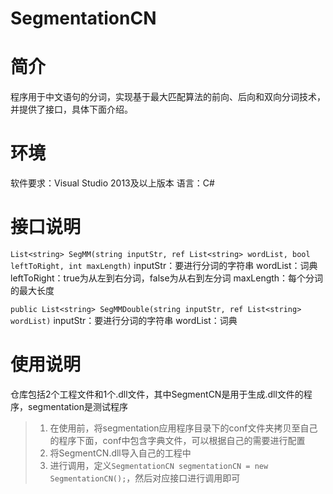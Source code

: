 # SegmentationCN

# 简介
程序用于中文语句的分词，实现基于最大匹配算法的前向、后向和双向分词技术，并提供了接口，具体下面介绍。

# 环境
软件要求：Visual Studio 2013及以上版本
语言：C#

# 接口说明
`List<string> SegMM(string inputStr, ref List<string> wordList, bool leftToRight, int maxLength)`
inputStr：要进行分词的字符串
wordList：词典
leftToRight：true为从左到右分词，false为从右到左分词
maxLength：每个分词的最大长度

`public List<string> SegMMDouble(string inputStr, ref List<string> wordList)`
inputStr：要进行分词的字符串
wordList：词典

# 使用说明
仓库包括2个工程文件和1个.dll文件，其中SegmentCN是用于生成.dll文件的程序，segmentation是测试程序

>1. 在使用前，将segmentation应用程序目录下的conf文件夹拷贝至自己的程序下面，conf中包含字典文件，可以根据自己的需要进行配置
>2. 将SegmentCN.dll导入自己的工程中
>3. 进行调用，定义`SegmentationCN segmentationCN = new SegmentationCN();`，然后对应接口进行调用即可